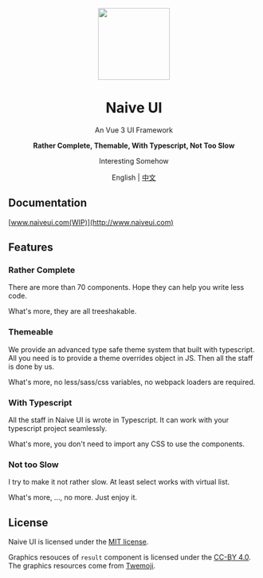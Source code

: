 <p align="center">
  <img width="144px" src="https://naiveui.oss-cn-hongkong.aliyuncs.com/naivelogo.svg" />
</p>

<h1 align="center">Naive UI</h1>
<p align="center">An Vue 3 UI Framework</p>
<p align="center"><b>Rather Complete, Themable, With Typescript, Not Too Slow</b></p>
<p align="center">Interesting Somehow</p>

<p align="center">English | <a href="README.zh-CN.md">中文</a></p>

## Documentation

[www.naiveui.com(WIP)](http://www.naiveui.com)

## Features

### Rather Complete

There are more than 70 components. Hope they can help you write less code.

What's more, they are all treeshakable.

### Themeable

We provide an advanced type safe theme system that built with typescript. All you need is to provide a theme overrides object in JS. Then all the staff is done by us.

What's more, no less/sass/css variables, no webpack loaders are required.

### With Typescript

All the staff in Naive UI is wrote in Typescript. It can work with your typescript project seamlessly.

What's more, you don't need to import any CSS to use the components.

### Not too Slow

I try to make it not rather slow. At least select works with virtual list.

What's more, ..., no more. Just enjoy it.

## License

Naive UI is licensed under the [MIT license](https://opensource.org/licenses/MIT).

Graphics resouces of `result` component is licensed under the [CC-BY 4.0](https://creativecommons.org/licenses/by/4.0/). The graphics resources come from [Twemoji](https://github.com/twitter/twemoji).
